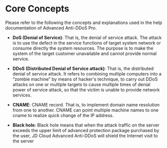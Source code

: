 # Core Concepts
Please refer to the following the concepts and explanations used in the help documentation of Advanced Anti-DDoS Pro.

- **DoS (Denial of Service)**: That is, the denial of service attack. The attack is to use the defect in the service functions of target system network or consume directly the system resources. The purpose is to make the system of the target customer unavailable and cannot provide normal service.

- **DDoS (Distributed Denial of Service attack)**: That is, the distributed denial of service attack. It refers to combining multiple computers into a “zombie machine” by means of hacker's technique, to carry out DDoS attacks on one or multiple targets to cause multiple times of denial power of service attack, so that the victim is unable to provide network services.

- **CNAME**: CNAME record. That is, to implement domain name resolution from one to another. CNAME can point multiple machine names to one cname to realize quick change of the IP address.

- **Black hole**: Black hole means that when the attack traffic on the server exceeds the upper limit of advanced protection package purchased by the user, JD Cloud Advanced Anti-DDoS will shield the Internet visit to the server

